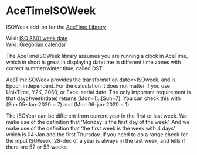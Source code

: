 # AceTimeISOWeek
ISOWeek add-on for the <a href="https://github.com/bxparks/AceTime">AceTime Library</a>

Wiki: <a href="https://en.wikipedia.org/wiki/ISO_week_date">ISO 8601 week date</a><br>
Wiki: <a href="https://en.wikipedia.org/wiki/Gregorian_calendar">Gregorian calendar</a>

The AceTimeISOWeek library assumes you are running a clock in AceTime, which in short is great in displaying datetime in different time zones with correct summer/winter time, called DST.

AceTimeISOWeek provides the transformation date<>ISOweek, and is Epoch independent. For the calculation it does not matter if you use UnixTime, Y2K, 2050, or Excel serial date. The only important requirement is that dayofweek(date) returns [Mon=1]..[Sun=7]. You can check this with (Sun 05-Jan-2020 = 7) and (Mon 06-jan-2020 = 1)

The ISOYear can be different from current year in the first or last week. We make use of the definition that ‘Monday is the first day of the week’. And we make use of the definition that ‘the first week is the week with 4 days’, which is 04-Jan and the first Thursday. If you need to do a range check for the input ISOWeek, 28-dec of a year is always in the last week, and tells if there are 52 or 53 weeks.
